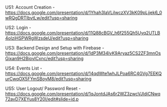 US1: Account Creation - https://docs.google.com/presentation/d/1Yhah3IaVLilwczXV3kK09pLjjek6_0wRQgDRTIbvtLw/edit?usp=sharing

US2: Login - https://docs.google.com/presentation/d/11Q88cBGV_h6f255Qh5Uyq2UTLB4oIziHSPWRgWzsdeU/edit?usp=sharing

US3: Backend Design and Setup with Firebase - https://docs.google.com/presentation/d/1dP3M34lvK9Aryaz5CS2ZF3mnOsGixan9H2BiovlCxnc/edit?usp=sharing

US4: Events List - https://docs.google.com/presentation/d/14qdWte1whJLPoa6RC4GVg7EEKQurCwqOX5FYmSBoyM8/edit?usp=sharing

US5: User Logout/ Password Reset - https://docs.google.com/presentation/d/1qJontdJAs6r2WZ3zwcVJIdiCNwq72avD7XEYus8Y20I/edit#slide=id.p
